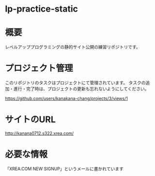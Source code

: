 # lp-practice-static
# 概要
レベルアッププログラミングの静的サイト公開の練習リポジトリです。

# プロジェクト管理

このリポジトリのタスクはプロジェクトにて管理されています。
タスクの追加・進行・完了時は、プロジェクトの更新も忘れないようにしてください。

https://github.com/users/kanakana-chang/projects/3/views/1

# サイトのURL
http://kanana0712.s322.xrea.com/

# 必要な情報
「XREA.COM NEW SIGNUP」というメールに書かれています
